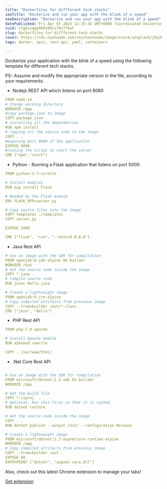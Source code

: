```yaml
---
title: "Dockerfiles for diffferent tech stacks"
seoTitle: "Dockerize and run your app with the blink of a speed"
seoDescription: "Dockerize and run your app with the blink of a speed"
datePublished: Fri Apr 07 2023 12:25:34 GMT+0000 (Coordinated Universal Time)
cuid: clg6isqqy000109jv74v77ewt
slug: dockerfiles-for-diffferent-tech-stacks
cover: https://cdn.hashnode.com/res/hashnode/image/stock/unsplash/jOqJbvo1P9g/upload/9497284e134be4917459cd31860940e0.jpeg
tags: docker, apis, rest-api, yaml, containers

---
```


Dockerize your application with the blink of a speed using the following template for different tech stacks.

PS- Assume and modify the appropriate version in the file, according to your requirements.

* Nodejs REST API which listens on port 8080
    

```yaml
FROM node:14
# Change working directory
WORKDIR /app
#copy package.json to image
COPY package.json .
# installing all the dependencies
RUN npm install
# copying all the source code to the image
COPY . .
#exposing port 8080 of the application
EXPOSE 8080
#running the script to start the server
CMD ["npm","start"]
```

* Python - Running a Flask application that listens on port 5000:
    

```yaml
FROM python:3.7-stretch

# Install modules
RUN pip install Flask

# Needed by the Flask module
ENV FLASK_APP=server.py

# Copy source files into the image
COPY templates ./templates
COPY server.py .

EXPOSE 5000

CMD ["flask", "run", "--host=0.0.0.0"]
```

* Java Rest API
    

```yaml
# Use an image with the SDK for compilation
FROM openjdk:8-jdk-alpine AS builder
WORKDIR /out
# Get the source code inside the image 
COPY *.java .
# Compile source code
RUN javac Hello.java

# Create a lightweight image 
FROM openjdk:8-jre-alpine
# Copy compiled artifacts from previous image
COPY --from=builder /out/*.class .
CMD ["java", "Hello"]
```

* PHP Rest API
    

```yaml
FROM php:7.0-apache

# Install Apache module
RUN a2enmod rewrite

COPY . /var/www/html/
```

* .Net Core Rest API
    

```yaml

# Use an image with the SDK for compilation
FROM microsoft/dotnet:2.2-sdk AS builder
WORKDIR /app

# Get the build file
COPY *.csproj  .
# Optional. Run this first so that it is cached
RUN dotnet restore

# Get the source code inside the image 
COPY . .
RUN dotnet publish --output /out/ --configuration Release

# Create a lightweight image
FROM microsoft/dotnet:2.2-aspnetcore-runtime-alpine
WORKDIR /app
# Copy compiled artifacts from previous image
COPY --from=builder /out .
EXPOSE 80
ENTRYPOINT ["dotnet", "aspnet-core.dll"]
```

Also, check out this latest Chrome extension to manage your tabs!

[Get extension](https://chrome.google.com/webstore/detail/tabster/epjkekcpjdffopichkinfjabbakeamhe?hl=en&authuser=0)